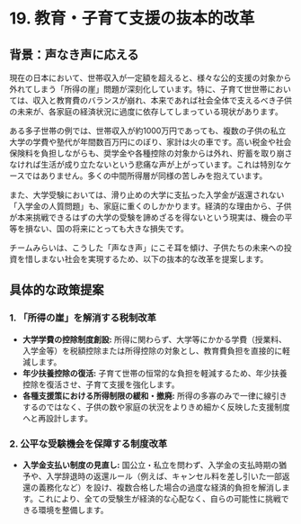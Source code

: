# 19. 教育・子育て支援の抜本的改革

## 背景：声なき声に応える
現在の日本において、世帯収入が一定額を超えると、様々な公的支援の対象から外れてしまう「所得の崖」問題が深刻化しています。特に、子育て世世帯においては、収入と教育費のバランスが崩れ、本来であれば社会全体で支えるべき子供の未来が、各家庭の経済状況に過度に依存してしまっている現状があります。

ある多子世帯の例では、世帯収入が約1000万円であっても、複数の子供の私立大学の学費や塾代が年間数百万円にのぼり、家計は火の車です。高い税金や社会保険料を負担しながらも、奨学金や各種控除の対象からは外れ、貯蓄を取り崩さなければ生活が成り立たないという悲痛な声が上がっています。これは特別なケースではありません。多くの中間所得層が同様の苦しみを抱えています。

また、大学受験においては、滑り止めの大学に支払った入学金が返還されない「入学金の人質問題」も、家庭に重くのしかかります。経済的な理由から、子供が本来挑戦できるはずの大学の受験を諦めざるを得ないという現実は、機会の平等を損ない、国の将来にとっても大きな損失です。

チームみらいは、こうした「声なき声」にこそ耳を傾け、子供たちの未来への投資を惜しまない社会を実現するため、以下の抜本的な改革を提案します。

## 具体的な政策提案
### 1. 「所得の崖」を解消する税制改革
*   **大学学費の控除制度創設:** 所得に関わらず、大学等にかかる学費（授業料、入学金等）を税額控除または所得控除の対象とし、教育費負担を直接的に軽減します。
*   **年少扶養控除の復活:** 子育て世帯の恒常的な負担を軽減するため、年少扶養控除を復活させ、子育て支援を強化します。
*   **各種支援策における所得制限の緩和・撤廃:** 所得の多寡のみで一律に線引きするのではなく、子供の数や家庭の状況をよりきめ細かく反映した支援制度へと再設計します。

### 2. 公平な受験機会を保障する制度改革
*   **入学金支払い制度の見直し:** 国公立・私立を問わず、入学金の支払時期の猶予や、入学辞退時の返還ルール（例えば、キャンセル料を差し引いた一部返還の義務化など）を設け、複数合格した場合の過度な経済的負担を解消します。これにより、全ての受験生が経済的な心配なく、自らの可能性に挑戦できる環境を整備します。